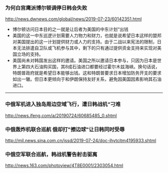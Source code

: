 ### 为何白宫鹰派博尔顿调停日韩会失败
http://news.dwnews.com/global/news/2019-07-23/60142351.html
- 博尔顿访问日本目的之一就是让后者为美国的中东计划“出钱
- 美国的这一中东巡逻计划需要人力物力和财力，也就是说希望日本这样的盟邦对美国提出的这一计划提供财力或人力的支持。由于二战以来宪法的限制，日本无法排遣自卫队或飞机参与其中，剩下的只有通过提供资金支持来实现对美国立场的支持。
- 美国尚未对韩国发出这样的邀请。美国之所以邀请日本参与，只因为日本是世界上第四大石油购买国，其8成石油进口都要经过霍尔木兹海峡。换句话说，特朗普政府就是希望日本能够出钱。这和特朗普要求日本增加防务开支的要求如出一辙。但日本更倾向于和伊朗保持友好关系，避免因美国因素影响其石油进口。
---
### 中俄军机进入独岛周边空域飞行，遭日韩战机“刁难
http://news.ifeng.com/a/20190724/60685485_0.shtml
### 中俄轰炸机联合巡航 俄却打"擦边球"让日韩同时受辱
http://mil.news.sina.com.cn/jssd/2019-07-24/doc-ihytcitm4195933.shtml
### 中俄空军联合巡航，韩战机警告射击驱离
http://news.163.com/photoview/4T8E0001/2303054.html